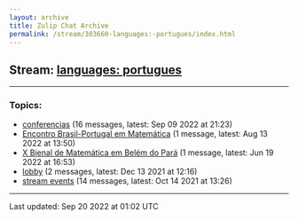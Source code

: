 ```yaml
---
layout: archive
title: Zulip Chat Archive
permalink: /stream/303660-languages:-portugues/index.html
---
```


## Stream: [languages: portugues](https://mattecapu.github.io/ct-zulip-archive/stream/303660-languages:-portugues/index.html)
---

### Topics:

* [conferencias](topic/topic_conferencias.html) (16 messages, latest: Sep 09 2022 at 21:23)
* [Encontro Brasil-Portugal em Matemática](topic/topic_Encontro.20Brasil-Portugal.20em.20Matem.C3.A1tica.html) (1 message, latest: Aug 13 2022 at 13:50)
* [X Bienal de Matemática em Belém do Pará](topic/topic_X.20Bienal.20de.20Matem.C3.A1tica.20em.20Bel.C3.A9m.20do.20Par.C3.A1.html) (1 message, latest: Jun 19 2022 at 16:53)
* [lobby](topic/topic_lobby.html) (2 messages, latest: Dec 13 2021 at 12:16)
* [stream events](topic/topic_stream.20events.html) (14 messages, latest: Oct 14 2021 at 13:26)

<hr><p>Last updated: Sep 20 2022 at 01:02 UTC</p>
